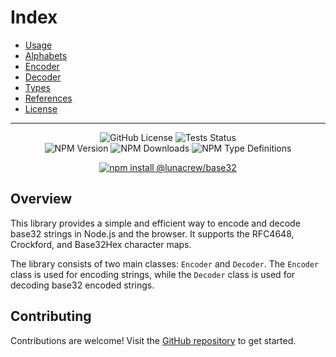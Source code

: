 # Index

* [Usage](usage)
* [Alphabets](alphabets)
* [Encoder](encoder)
* [Decoder](decoder)
* [Types](types)
* [References](references)
* [License](https://github.com/LunaCrew/base32/blob/main/LICENSE.md)

---

<p align="center">
  <img alt="GitHub License" src="https://img.shields.io/github/license/lunacrew/base32?labelColor=181717&logo=github">
  <img src="https://img.shields.io/github/actions/workflow/status/lunacrew/base32/coverage.yml?logo=jest&logoColor=C21325&label=tests&labelColor=181717" alt="Tests Status" />
  <br>
  <img src="https://img.shields.io/npm/v/%40lunacrew%2Fbase32?label=version&logo=npm&labelColor=181717" alt="NPM Version" />
  <img src="https://img.shields.io/npm/dm/%40lunacrew%2Fbase32?logo=npm&labelColor=181717&color=blue" alt="NPM Downloads" />
  <img alt="NPM Type Definitions" src="https://img.shields.io/npm/types/%40lunacrew%2Fbase32?logo=npm&labelColor=181717">
</p>

<p align="center">
  <a href="https://www.npmjs.com/package/@lunacrew/base32" target="_blank">
    <img alt="npm install @lunacrew/base32" src="https://nodei.co/npm/@lunacrew/base32.png">
  </a>
</p>

## Overview

This library provides a simple and efficient way to encode and decode base32 strings in Node.js and the browser. It supports the RFC4648, Crockford, and Base32Hex character maps.

The library consists of two main classes: `Encoder` and `Decoder`. The `Encoder` class is used for encoding strings, while the `Decoder` class is used for decoding base32 encoded strings.

## Contributing

Contributions are welcome! Visit the [GitHub repository](https://github.com/LunaCrew/base32) to get started.
